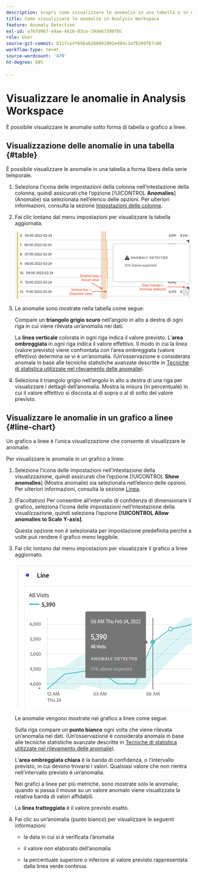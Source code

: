 ```yaml
---
description: Scopri come visualizzare le anomalie in una tabella o in un grafico a linee.
title: Come visualizzare le anomalie in Analysis Workspace
feature: Anomaly Detection
exl-id: a76fd967-e4ae-4616-83ce-19de67300f0c
role: User
source-git-commit: 811fce4f056a6280081901e484c3af8209f87c06
workflow-type: tm+mt
source-wordcount: '479'
ht-degree: 88%

---
```


# Visualizzare le anomalie in Analysis Workspace

È possibile visualizzare le anomalie sotto forma di tabella o grafico a linee.

## Visualizzazione delle anomalie in una tabella {#table}

È possibile visualizzare le anomalie in una tabella a forma libera della serie temporale.

1. Seleziona l’icona delle impostazioni della colonna nell’intestazione della colonna, quindi assicurati che l’opzione [!UICONTROL **Anomalies**] (Anomalie) sia selezionata nell’elenco delle opzioni. Per ulteriori informazioni, consulta la sezione [Impostazioni delle colonne](/help/analysis-workspace/visualizations/freeform-table/column-row-settings/column-settings.md).

1. Fai clic lontano dal menu impostazioni per visualizzare la tabella aggiornata.

   ![Notifica di rilevamento delle anomalie che indica un valore inferiore del 15% rispetto a quello previsto.](assets/anomaly_detected.png)

1. Le anomalie sono mostrate nella tabella come segue:

   Compare un **triangolo grigio scuro** nell’angolo in alto a destra di ogni riga in cui viene rilevata un’anomalia nei dati.

   La **linea verticale** colorata in ogni riga indica il valore previsto. L’**area ombreggiata** in ogni riga indica il valore effettivo. Il modo in cui la linea (valore previsto) viene confrontata con l’area ombreggiata (valore effettivo) determina se vi è un’anomalia. (Un’osservazione è considerata anomala in base alle tecniche statistiche avanzate descritte in [Tecniche di statistica utilizzate nel rilevamento delle anomalie](/help/analysis-workspace/c-anomaly-detection/statistics-anomaly-detection.md)).

1. Seleziona il triangolo grigio nell’angolo in alto a destra di una riga per visualizzare i dettagli dell’anomalia. Mostra la misura (in percentuale) in cui il valore effettivo si discosta al di sopra o al di sotto del valore previsto.

## Visualizzare le anomalie in un grafico a linee {#line-chart}

Un grafico a linee è l’unica visualizzazione che consente di visualizzare le anomalie.

Per visualizzare le anomalie in un grafico a linee:

1. Seleziona l’icona delle impostazioni nell’intestazione della visualizzazione, quindi assicurati che l’opzione [!UICONTROL **Show anomalies**] (Mostra anomalie) sia selezionata nell’elenco delle opzioni. Per ulteriori informazioni, consulta la sezione [Linea](/help/analysis-workspace/visualizations/line.md).

1. (Facoltativo) Per consentire all’intervallo di confidenza di dimensionare il grafico, seleziona l’icona delle impostazioni nell’intestazione della visualizzazione, quindi seleziona l’opzione **[!UICONTROL Allow anomalies to Scale Y-axis]**.

   Questa opzione non è selezionata per impostazione predefinita perché a volte può rendere il grafico meno leggibile.

1. Fai clic lontano dal menu impostazioni per visualizzare il grafico a linee aggiornato.

   ![Un grafico a linee con un&#39;anomalia ha rilevato un messaggio che indica un aumento del 15% rispetto al previsto.](assets/anomaly_linechart.png)

   Le anomalie vengono mostrate nel grafico a linee come segue:

   Sulla riga compare un **punto bianco** ogni volta che viene rilevata un’anomalia nei dati. (Un’osservazione è considerata anomala in base alle tecniche statistiche avanzate descritte in [Tecniche di statistica utilizzate nel rilevamento delle anomalie](/help/analysis-workspace/c-anomaly-detection/statistics-anomaly-detection.md)).

   L’**area ombreggiata chiara** è la banda di confidenza, o l’intervallo previsto, in cui devono trovarsi i valori. Qualsiasi valore che non rientra nell’intervallo previsto è un’anomalia.

   Nei grafici a linee per più metriche, sono mostrate solo le anomalie; quando si passa il mouse su un valore anomalo viene visualizzata la relativa banda di valori affidabili.

   La **linea tratteggiata** è il valore previsto esatto.

1. Fai clic su un’anomalia (punto bianco) per visualizzare le seguenti informazioni:

   * la data in cui si è verificata l’anomalia

   * il valore non elaborato dell’anomalia

   * la percentuale superiore o inferiore al valore previsto rappresentata dalla linea verde continua.


